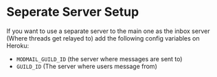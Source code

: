 # Seperate Server Setup

If you want to use a separate server to the main one as the inbox server (Where threads get relayed to) add the following config variables on Heroku:

* `MODMAIL_GUILD_ID` (the server where messages are sent to)
* `GUILD_ID` (The server where users message from)
